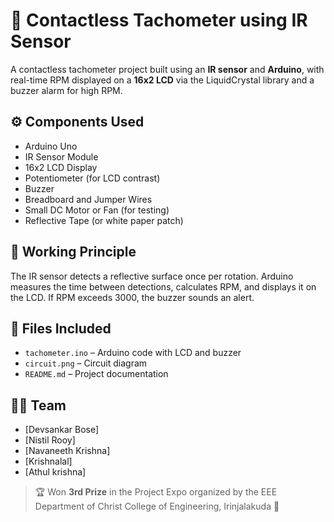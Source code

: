 # 🚀 Contactless Tachometer using IR Sensor

A contactless tachometer project built using an **IR sensor** and **Arduino**, with real-time RPM displayed on a **16x2 LCD** via the LiquidCrystal library and a buzzer alarm for high RPM.

## ⚙️ Components Used

- Arduino Uno
- IR Sensor Module
- 16x2 LCD Display
- Potentiometer (for LCD contrast)
- Buzzer
- Breadboard and Jumper Wires
- Small DC Motor or Fan (for testing)
- Reflective Tape (or white paper patch)

## 🔌 Working Principle

The IR sensor detects a reflective surface once per rotation. Arduino measures the time between detections, calculates RPM, and displays it on the LCD. If RPM exceeds 3000, the buzzer sounds an alert.

## 🧾 Files Included

- `tachometer.ino` – Arduino code with LCD and buzzer
- `circuit.png` – Circuit diagram
- `README.md` – Project documentation

## 👨‍💻 Team

- [Devsankar Bose]
- [Nistil Rooy]
- [Navaneeth Krishna]
- [Krishnalal]
- [Athul krishna]

> 🏆 Won **3rd Prize** in the Project Expo organized by the EEE Department of Christ College of Engineering, Irinjalakuda 🎉

